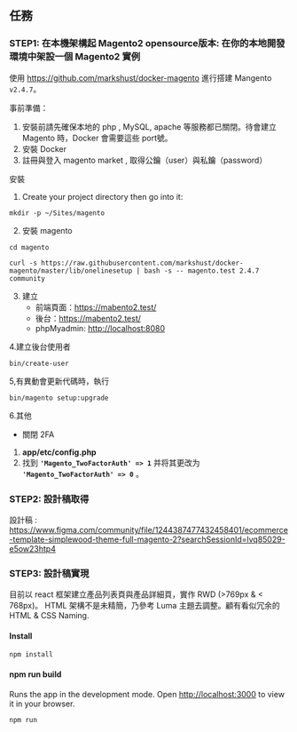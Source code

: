 ## 任務

### STEP1: 在本機架構起 Magento2 opensource版本:  在你的本地開發環境中架設一個 Magento2 實例

使用 <https://github.com/markshust/docker-magento> 進行搭建 Mangento `v2.4.7`。

事前準備：

1. 安裝前請先確保本地的 php , MySQL, apache 等服務都已關閉。待會建立 Magento 時，Docker 會需要這些 port號。
2. 安裝 Docker
3. 註冊與登入 magento market , 取得公鑰（user）與私鑰（password）

安裝

1. Create your project directory then go into it:

```
mkdir -p ~/Sites/magento
```

2. 安裝 magento

```
cd magento
```

```shell notranslate position-relative overflow-auto
curl -s https://raw.githubusercontent.com/markshust/docker-magento/master/lib/onelinesetup | bash -s -- magento.test 2.4.7 community
```

3. 建立
   - 前端頁面：<https://mabento2.test/>
   - 後台：<https://mabento2.test/>
   - phpMyadmin: <http://localhost:8080>

4.建立後台使用者

```
bin/create-user
```

5,有異動會更新代碼時，執行

```
bin/magento setup:upgrade
```

6.其他

- 關閉 2FA

1. **app/etc/config.php**
2. 找到 **`'Magento_TwoFactorAuth' => 1`** 并将其更改为  **`'Magento_TwoFactorAuth' => 0`** 。

### STEP2: 設計稿取得

設計稿 : <https://www.figma.com/community/file/1244387477432458401/ecommerce-template-simplewood-theme-full-magento-2?searchSessionId=lvq85029-e5ow23htp4>

### STEP3: 設計稿實現

目前以 react 框架建立產品列表頁與產品詳細頁，實作 RWD (>769px & < 768px)。
HTML 架構不是未精簡，乃參考 Luma 主題去調整。顧有看似冗余的 HTML & CSS Naming.


#### Install

```
npm install
```

#### npm run build

Runs the app in the development mode.
Open [http://localhost:3000](http://localhost:3000) to view it in your browser.

```
npm run
```
